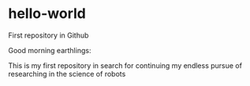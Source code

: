 # hello-world
First repository in Github

Good morning earthlings:

This is my first repository in search for continuing my endless pursue of researching in the science of robots
